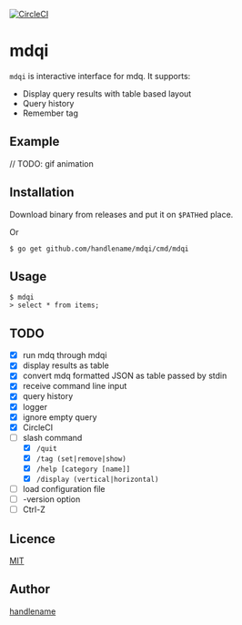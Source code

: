 [![CircleCI](https://circleci.com/gh/handlename/mdqi.svg?style=svg)](https://circleci.com/gh/handlename/mdqi)

# mdqi

`mdqi` is interactive interface for mdq.
It supports:

- Display query results with table based layout
- Query history
- Remember tag

## Example

// TODO: gif animation

## Installation

Download binary from releases and put it on `$PATH`ed place.

Or

```
$ go get github.com/handlename/mdqi/cmd/mdqi
```

## Usage

```
$ mdqi
> select * from items;
```

## TODO

- [x] run mdq through mdqi
- [x] display results as table
- [x] convert mdq formatted JSON as table passed by stdin
- [x] receive command line input
- [x] query history
- [x] logger
- [x] ignore empty query
- [x] CircleCI
- [ ] slash command
    - [x] `/quit`
    - [x] `/tag (set|remove|show)`
    - [x] `/help [category [name]]`
    - [x] `/display (vertical|horizontal)`
- [ ] load configuration file
- [ ] -version option
- [ ] Ctrl-Z

## Licence

[MIT](https://github.com/handlename/mdqi/blob/master/LICENSE)

## Author

[handlename](https://github.com/handlename)
